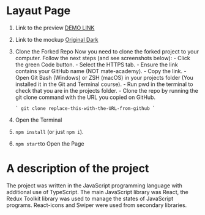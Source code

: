 # Layaut Page

1.  Link to the preview [DEMO LINK](https://hy-tapa-kot.github.io/Progect-Layaut/)
2.  Link to the mockup [Original Dark](<https://www.figma.com/file/BUusqCIMAWALqfBahnyIiH/Phone-catalog-(V2)-Original-Dark>)
3.  Clone the Forked Repo
    Now you need to clone the forked project to your computer. Follow the next steps (and see screenshots below): - Click the green Code button. - Select the HTTPS tab. - Ensure the link contains your GitHub name (NOT mate-academy). - Copy the link. - Open Git Bash (Windows) or ZSH (macOS) in your projects folder (You installed it in the Git and Terminal course). - Run pwd in the terminal to check that you are in the projects folder. - Clone the repo by running the git clone command with the URL you copied on GitHub.

        ` git clone replace-this-with-the-URL-from-github `

4.  Open the Terminal
5.  `npm install` (or just `npm i`).
6.  `npm start`to Open the Page

# A description of the project

The project was written in the JavaScript programming language with additional use of TypeScript. The main JavaScript library was React, the Redux Toolkit library was used to manage the states of JavaScript programs. React-icons and Swiper were used from secondary libraries.
